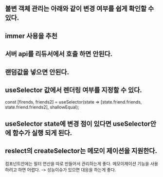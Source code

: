 ## 불변 객체 관리는 아래와 같이 변경 여부를 쉽게 확인할 수 있다.

## immer 사용을 추천

## 서버 api를 리듀서에서 호출 하면 안된다.

## 랜덤값을 넣으면 안된다.

## useSelector 값에서 렌더링 여부를 지정할 수 있다.

const [firends, friends2] = useSelector(state => [state.friend.friends, state.friend.friends2], shallowEqual);

## useSelector state에 변경 점이 있다면 useSelector안에 함수가 실행 되게 된다.

## reslect의 createSelector는 메모이 제이션을 지원한다.

컴포넌트안에는 필터 연산을 따로 만들어서 관리하는게 좋다.
메모이제이션 기능을 사용하려고 하면 어렵다. -> 성능이슈가 있으면 대응을 하는게 좋다.

